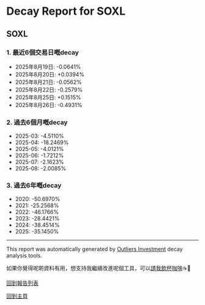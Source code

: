 # Decay Report for SOXL

## SOXL

### 1. 最近6個交易日嘅decay

- 2025年8月19日: -0.0641%
- 2025年8月20日: +0.0394%
- 2025年8月21日: -0.0562%
- 2025年8月22日: -0.2579%
- 2025年8月25日: +0.1515%
- 2025年8月26日: -0.4931%

### 2. 過去6個月嘅decay

- 2025-03: -4.5110%
- 2025-04: -18.2469%
- 2025-05: -4.0121%
- 2025-06: -1.7212%
- 2025-07: -2.1623%
- 2025-08: -2.0085%

### 3. 過去6年嘅decay

- 2020: -50.6970%
- 2021: -25.2568%
- 2022: -46.1766%
- 2023: -28.4421%
- 2024: -38.4514%
- 2025: -35.1450%

------------------------------
This report was automatically generated by [Outliers Investment](https://outliersecon.github.io/Outliers-Investment/) decay analysis tools.

如果你覺得呢啲資料有用，想支持我繼續改進呢個工具，可以[請我飲杯咖啡](https://buymeacoffee.com/outliersecon)☕🙏

[回到報告列表](https://outliersecon.github.io/Outliers-Investment/reports/reports_public)

[回到主頁](https://outliersecon.github.io/Outliers-Investment/)